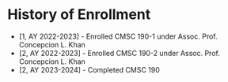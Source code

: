 # History of Enrollment

- [1, AY 2022-2023] - Enrolled CMSC 190-1 under Assoc. Prof. Concepcion L. Khan
- [2, AY 2022-2023] - Enrolled CMSC 190-2 under Assoc. Prof. Concepcion L. Khan
- [2, AY 2023-2024] - Completed CMSC 190
